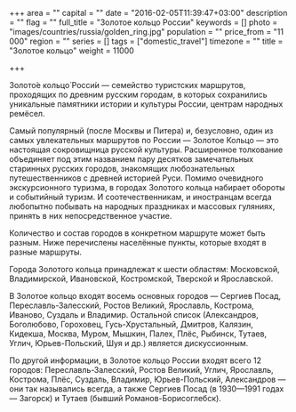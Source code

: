 +++
area = ""
capital = ""
date = "2016-02-05T11:39:47+03:00"
description = ""
flag = ""
full_title = "Золотое кольцо России"
keywords = []
photo = "images/countries/russia/golden_ring.jpg"
population = ""
price_from = "11 000"
region = ""
series = []
tags = ["domestic_travel"]
timezone = ""
title = "Золотое кольцо"
weight = 11000

+++

Золото́е кольцо́ Росси́и — семейство туристских маршрутов, проходящих по древним русским городам, в которых сохранились уникальные памятники истории и культуры России, центрам народных ремёсел. 

Самый популярный (после Москвы и Питера) и, безусловно, один из самых увлекательных маршрутов по России — Золотое Кольцо — это настоящая сокровищница русской культуры. Расширенное толкование объединяет под этим названием пару десятков замечательных старинных русских городов, знакомящих любознательных путешественников с древней историей Руси. Помимо очевидного экскурсионного туризма, в городах Золотого кольца набирает обороты и событийный туризм. И соотечественникам, и иностранцам всегда любопытно побывать на народных праздниках и массовых гуляниях, принять в них непосредственное участие.

Количество и состав городов в конкретном маршруте может быть разным. Ниже перечислены населённые пункты, которые входят в разные маршруты.

Города Золотого кольца принадлежат к шести областям: Московской, Владимирской, Ивановской, Костромской, Тверской и Ярославской.

В Золотое кольцо входят восемь основных городов — Сергиев Посад, Переславль-Залесский, Ростов Великий, Ярославль, Кострома, Иваново, Суздаль и Владимир. Остальной список (Александров, Боголюбово, Гороховец, Гусь-Хрустальный, Дмитров, Калязин, Кидекша, Москва, Муром, Мышкин, Палех, Плёс, Рыбинск, Тутаев, Углич, Юрьев-Польский, Шуя и др.) является дискуссионным.

По другой информации, в Золотое кольцо России входят всего 12 городов: Переславль-Залесский, Ростов Великий, Углич, Ярославль, Кострома, Плёс, Суздаль, Владимир, Юрьев-Польский, Александров — они так назывались всегда, а также Сергиев Посад (в 1930—1991 годах — Загорск) и Тутаев (бывший Романов-Борисоглебск).